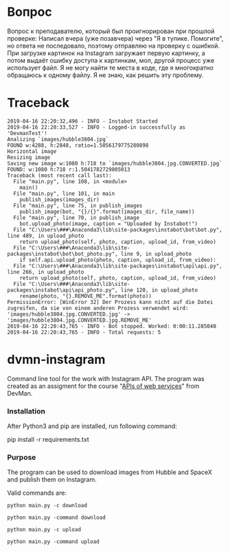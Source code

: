 # Вопрос

Вопрос к преподавателю, который был проигнорирован при прошлой проверке: Написал вчера (уже позавчера) через "Я в тупике. Помогите", но ответа не последовало, поэтому отправляю на проверку с ошибкой. При загрузке картинок на Instagram загружает первую картинку, а потом выдаёт ошибку доступа к картинкам, мол, другой процесс уже использует файл. Я не могу найти те места в коде, где я многократно обращаюсь к одному файлу. Я не знаю, как решить эту проблему.

# Traceback

```
2019-04-16 22:20:32,496 - INFO - Instabot Started
2019-04-16 22:20:33,527 - INFO - Logged-in successfully as 'DevmanTest'!
Analizing `images/hubble3804.jpg`
FOUND w:4288, h:2848, ratio=1.5056179775280898
Horizontal image
Resizing image
Saving new image w:1080 h:718 to `images/hubble3804.jpg.CONVERTED.jpg`
FOUND: w:1080 h:718 r:1.5041782729805013
Traceback (most recent call last):
  File "main.py", line 108, in <module>
    main()
  File "main.py", line 101, in main
    publish_images(images_dir)
  File "main.py", line 75, in publish_images
    publish_image(bot, "{}/{}".format(images_dir, file_name))
  File "main.py", line 70, in publish_image
    bot.upload_photo(image, caption = "Uploaded by Instabot!")
  File "C:\Users\###\Anaconda3\lib\site-packages\instabot\bot\bot.py", line 489, in upload_photo
    return upload_photo(self, photo, caption, upload_id, from_video)
  File "C:\Users\###\Anaconda3\lib\site-packages\instabot\bot\bot_photo.py", line 9, in upload_photo
    if self.api.upload_photo(photo, caption, upload_id, from_video):
  File "C:\Users\###\Anaconda3\lib\site-packages\instabot\api\api.py", line 266, in upload_photo
    return upload_photo(self, photo, caption, upload_id, from_video)
  File "C:\Users\###\Anaconda3\lib\site-packages\instabot\api\api_photo.py", line 120, in upload_photo
    rename(photo, "{}.REMOVE_ME".format(photo))
PermissionError: [WinError 32] Der Prozess kann nicht auf die Datei zugreifen, da sie von einem anderen Prozess verwendet wird: 'images/hubble3804.jpg.CONVERTED.jpg' -> 'images/hubble3804.jpg.CONVERTED.jpg.REMOVE_ME'
2019-04-16 22:20:43,765 - INFO - Bot stopped. Worked: 0:00:11.285040
2019-04-16 22:20:43,765 - INFO - Total requests: 5
```
# dvmn-instagram

Command line tool for the work with Instagram API. The program was created as an assigment for the course "[APIs of web services](https://dvmn.org/modules/web-api/)" from DevMan.

### Installation

After Python3 and pip are installed, run following command:

pip install -r requirements.txt

### Purpose

The program can be used to download images from Hubble and SpaceX and publish them on Instagram.

Valid commands are:

```python main.py -c download```

```python main.py -command download```

```python main.py -c upload```

```python main.py -command upload```
